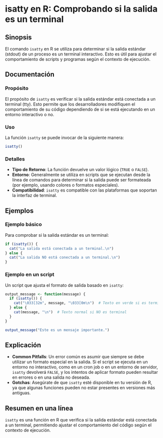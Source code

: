 <!--
Meta Description: # isatty en R: Comprobando si la salida es un terminal ## Sinopsis El comando `isatty` en R se utiliza para determinar si la salida estándar (stdout) ...
Meta Keywords: isatty, salida, terminal, que, está
-->

# isatty en R: Comprobando si la salida es un terminal

## Sinopsis
El comando `isatty` en R se utiliza para determinar si la salida estándar (stdout) de un proceso es un terminal interactivo. Esto es útil para ajustar el comportamiento de scripts y programas según el contexto de ejecución.

## Documentación
### Propósito
El propósito de `isatty` es verificar si la salida estándar está conectada a un terminal (tty). Esto permite que los desarrolladores modifiquen el comportamiento de su código dependiendo de si se está ejecutando en un entorno interactivo o no.

### Uso
La función `isatty` se puede invocar de la siguiente manera:

```R
isatty()
```

### Detalles
- **Tipo de Retorno**: La función devuelve un valor lógico (`TRUE` o `FALSE`).
- **Entorno**: Generalmente se utiliza en scripts que se ejecutan desde la línea de comandos para determinar si la salida puede ser formateada (por ejemplo, usando colores o formatos especiales).
- **Compatibilidad**: `isatty` es compatible con las plataformas que soportan la interfaz de terminal.

## Ejemplos
### Ejemplo básico
Para comprobar si la salida estándar es un terminal:

```R
if (isatty()) {
  cat("La salida está conectada a un terminal.\n")
} else {
  cat("La salida NO está conectada a un terminal.\n")
}
```

### Ejemplo en un script
Un script que ajusta el formato de salida basado en `isatty`:

```R
output_message <- function(message) {
  if (isatty()) {
    cat("\033[32m", message, "\033[0m\n")  # Texto en verde si es terminal
  } else {
    cat(message, "\n")  # Texto normal si NO es terminal
  }
}

output_message("Este es un mensaje importante.")
```

## Explicación
- **Common Pitfalls**: Un error común es asumir que siempre se debe utilizar un formato especial en la salida. Si el script se ejecuta en un entorno no interactivo, como en un cron job o en un entorno de servidor, `isatty` devolverá `FALSE`, y los intentos de aplicar formato pueden resultar en errores o en una salida no deseada.
- **Gotchas**: Asegúrate de que `isatty` esté disponible en tu versión de R, ya que algunas funciones pueden no estar presentes en versiones más antiguas.

## Resumen en una línea
`isatty` es una función en R que verifica si la salida estándar está conectada a un terminal, permitiendo ajustar el comportamiento del código según el contexto de ejecución.